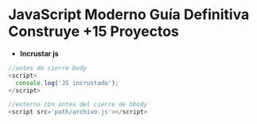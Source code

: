 # JavaScript Moderno Guía Definitiva Construye +15 Proyectos

- **Incrustar js**

```js
//antes de cierre body
<script>
  console.log('JS incrustado');
</script>

//externo tbn antes del cierre de bbody
<script src='path/archivo.js'></script>
```
